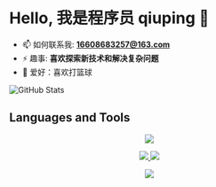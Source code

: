# Hello, 我是程序员 qiuping 👋

- 📫 如何联系我: **16608683257@163.com**
- ⚡ 趣事: **喜欢探索新技术和解决复杂问题**
- 🏀 爱好：喜欢打篮球

<img src="https://github-readme-stats.vercel.app/api?username=qiuping01&show_icons=true&theme=gradient&hide_border=true&bg_color=0D1117&title_color=F85D7F&icon_color=F8D866&text_color=FFFFFF" alt="GitHub Stats" />

## Languages and Tools

<p align="center">
  <a href="https://skillicons.dev">
    <img src="https://skillicons.dev/icons?i=java,vue,idea,github,md,mysql,postgres,redis,docker,vscode,powershell,linux,nginx" />
  </a>
</p>

<p align="center">
  <a href="mailto:16608683257@163.com">
    <img src="https://img.shields.io/badge/Email-D14836?style=for-the-badge&logo=gmail&logoColor=white" />
  </a>
  <a href="https://blog.csdn.net/DD2187718660">
    <img src="https://img.shields.io/badge/Blog-FF5722?style=for-the-badge&logo=blogger&logoColor=white" />
  </a>
</p>

<p align="center">
  <a href="https://github.com/qiuping01?tab=repositories">
    <img src="https://img.shields.io/badge/查看我的项目-000000?style=for-the-badge&logo=github&logoColor=white" />
  </a>
</p>
